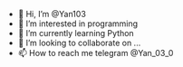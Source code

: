 - 👋 Hi, I’m @Yan103
- 👀 I’m interested in programming
- 🌱 I’m currently learning Python
- 💞️ I’m looking to collaborate on ...
- 📫 How to reach me telegram @Yan_03_0

<!---
Yan103/Yan103 is a ✨ special ✨ repository because its `README.md` (this file) appears on your GitHub profile.
You can click the Preview link to take a look at your changes.
--->
